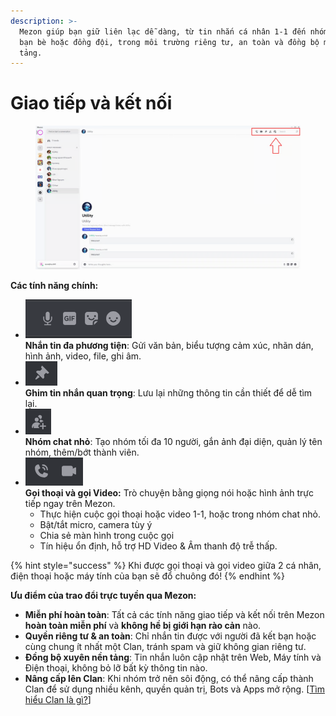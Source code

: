 ```yaml
---
description: >-
  Mezon giúp bạn giữ liên lạc dễ dàng, từ tin nhắn cá nhân 1-1 đến nhóm nhỏ với
  bạn bè hoặc đồng đội, trong môi trường riêng tư, an toàn và đồng bộ mọi nền
  tảng.
---
```


# Giao tiếp và kết nối



<div align="left"><figure><img src="../.gitbook/assets/image (117).png" alt="" width="563"><figcaption></figcaption></figure></div>

**Các tính năng chính:**

* ![](<../.gitbook/assets/image (21).png>)\
  **Nhắn tin đa phương tiện**: Gửi văn bản, biểu tượng cảm xúc, nhãn dán, hình ảnh, video, file, ghi âm.
* ![](<../.gitbook/assets/image (22).png>)\
  **Ghim tin nhắn quan trọng**: Lưu lại những thông tin cần thiết để dễ tìm lại.
* ![](<../.gitbook/assets/image (23).png>)\
  **Nhóm chat nhỏ**: Tạo nhóm tối đa 10 người, gắn ảnh đại diện, quản lý tên nhóm, thêm/bớt thành viên.
* ![](<../.gitbook/assets/image (25).png>)\
  **Gọi thoại và gọi Video:** Trò chuyện bằng giọng nói hoặc hình ảnh trực tiếp ngay trên Mezon.
  * Thực hiện cuộc gọi thoại hoặc video 1-1, hoặc trong nhóm chat nhỏ.&#x20;
  * Bật/tắt micro, camera tùy ý
  * Chia sẻ màn hình trong cuộc gọi
  * Tín hiệu ổn định, hỗ trợ HD Video & Âm thanh độ trễ thấp.

{% hint style="success" %}
Khi được gọi thoại và gọi video giữa 2 cá nhân, điện thoại hoặc máy tính của bạn sẽ đổ chuông đó!
{% endhint %}



**Ưu điểm của trao đổi trực tuyền qua Mezon:**

* **Miễn phí hoàn toàn**: Tất cả các tính năng giao tiếp và kết nối trên Mezon **hoàn toàn miễn phí** và **không hề bị giới hạn rào cản** nào.&#x20;
* **Quyền riêng tư & an toàn**: Chỉ nhắn tin được với người đã kết bạn hoặc cùng chung ít nhất một Clan, tránh spam và giữ không gian riêng tư.
* **Đồng bộ xuyên nền tảng**: Tin nhắn luôn cập nhật trên Web, Máy tính và Điện thoại, không bỏ lỡ bất kỳ thông tin nào.
* **Nâng cấp lên Clan**: Khi nhóm trở nên sôi động, có thể nâng cấp thành Clan để sử dụng nhiều kênh, quyền quản trị, Bots và Apps mở rộng. \[[Tìm hiểu Clan là gì?](../clan/clan-la-gi.md)]
